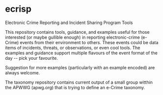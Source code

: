 ecrisp
======

Electronic Crime Reporting and Incident Sharing Program Tools

This repository contains tools, guidance, and examples useful for those interested (or maybe gullible enough) in reporting electronic-crime (e-Crime) events from their environment to others. These events could be data items of incidents, threats, or observations, or even cool tools. The examples and guidance support multiple flavours of the event format of the day -- pick your favourite.


Suggestion for more examples (particularly with an example encoded) are always welcome.

The taxonomy repository contains current output of a small group witthin the APWWG (apwg.org) that is trying to define an e-Crime taxonomy.
